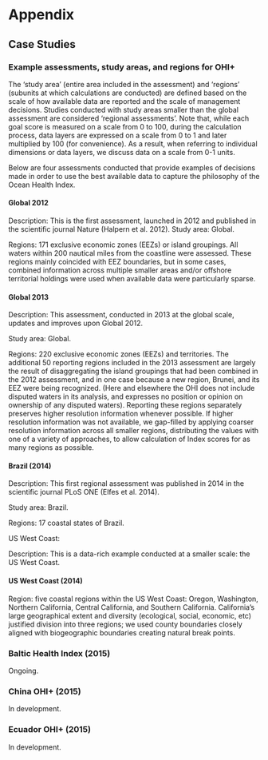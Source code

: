 # Appendix
## Case Studies

### Example assessments, study areas, and regions for OHI+

The ‘study area’ (entire area included in the assessment) and ‘regions’ (subunits at which calculations are conducted) are defined based on the scale of how available data are reported and the scale of management decisions. Studies conducted with study areas smaller than the global assessment are considered ‘regional assessments’. Note that, while each goal score is measured on a scale from 0 to 100, during the calculation process, data layers are expressed on a scale from 0 to 1 and later multiplied by 100 (for convenience). As a result, when referring to individual dimensions or data layers, we discuss data on a scale from 0-1 units.

Below are four assessments conducted that provide examples of decisions made in order to use the best available data to capture the philosophy of the Ocean Health Index.

#### Global 2012

Description: This is the first assessment, launched in 2012 and published in the scientific journal Nature (Halpern et al. 2012).
Study area: Global.

Regions: 171 exclusive economic zones (EEZs) or island groupings. All waters within 200 nautical miles from the coastline were assessed. These regions mainly coincided with EEZ boundaries, but in some cases, combined information across multiple smaller areas and/or offshore territorial holdings were used when available data were particularly sparse.

#### Global 2013

Description: This assessment, conducted in 2013 at the global scale, updates and improves upon Global 2012.

Study area: Global.

Regions: 220 exclusive economic zones (EEZs) and territories. The additional 50 reporting regions included in the 2013 assessment are largely the result of disaggregating the island groupings that had been combined in the 2012 assessment, and in one case because a new region, Brunei, and its EEZ were being recognized. (Here and elsewhere the OHI does not include disputed waters in its analysis, and expresses no position or opinion on ownership of any disputed waters). Reporting these regions separately preserves higher resolution information whenever possible. If higher resolution information was not available, we gap-filled by applying coarser resolution information across all smaller regions, distributing the values with one of a variety of approaches, to allow calculation of Index scores for as many regions as possible.

#### Brazil (2014)

Description: This first regional assessment was published in 2014 in the scientific journal PLoS ONE (Elfes et al. 2014).

Study area: Brazil.

Regions: 17 coastal states of Brazil.

US West Coast:

Description: This is a data-rich example conducted at a smaller scale: the US West Coast.

#### US West Coast (2014)

Region: five coastal regions within the US West Coast: Oregon, Washington, Northern California, Central California, and Southern California. California’s large geographical extent and diversity (ecological, social, economic, etc) justified division into three regions; we used county boundaries closely aligned with biogeographic boundaries creating natural break points.

### Baltic Health Index (2015)

Ongoing.

### China OHI+ (2015)

In development.

### Ecuador OHI+ (2015)

In development.
